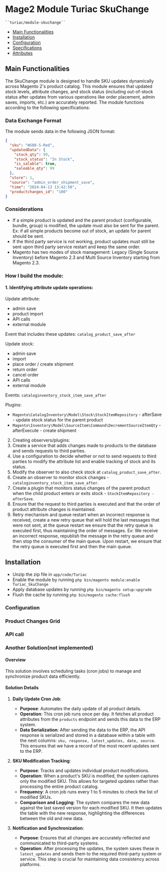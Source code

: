 # Mage2 Module Turiac SkuChange

    ``turiac/module-skuchange``

 - [Main Functionalities](#markdown-header-main-functionalities)
 - [Installation](#markdown-header-installation)
 - [Configuration](#markdown-header-configuration)
 - [Specifications](#markdown-header-specifications)
 - [Attributes](#markdown-header-attributes)


## Main Functionalities
The SkuChange module is designed to handle SKU updates dynamically across Magento 2's product catalog. This module ensures that updated stock levels, attribute changes, and stock status (including out-of-stock status after updates from various operations like order placement, admin saves, imports, etc.) are accurately reported. The module functions according to the following specifications:

### Data Exchange Format
The module sends data in the following JSON format:
```json
{
  "sku": "WS08-S-Red",
  "updatedData": {
    "stock_qty": 99,
    "stock_status": "In Stock",
    "is_salable": true,
    "saleable_qty": 99
  },
  "store": 1,
  "source": "admin_order_shipment_save",
  "time": "2024-04-13 13:42:50",
  "productchanges_id": "100"
}
```

### Considerations
- If a simple product is updated and the parent product (configurable, bundle, group) is modified, the update must also be sent for the parent. Ex: if all simple products become out of stock, an update for parent should be sent.
- If the third party service is not working, product updates must still be sent upon third party service restart and keep the same order.
- Magento has two modes of stock management: Legacy (Single Source Inventory) before Magento 2.3 and Multi Source Inventory starting from Magento 2.3.


### How I build the module:

#### 1. Identifying attribute update operations:

Update attribute:
- admin save
- product import
- API calls
- external module

Event that includes these updates: `catalog_product_save_after`

Update stock:
- admin save
- import
- place order / create shipment
- return order
- cancel order
- API calls
- external module

Events:
`cataloginventory_stock_item_save_after`

Plugins:
- `Magento\CatalogInventory\Model\Stock\StockItemRepository` - afterSave - update stock status for the parent product
- `Magento\Inventory\Model\SourceItem\Command\DecrementSourceItemQty` - afterExecute - create shipment

2. Creating observers/plugins:
3. Create a service that adds changes made to products to the database and sends requests to third parties.
4. Use a configuration to decide whether or not to send requests to third parties to modify the attribute list and enable tracking of stock and its status.
5. Modify the observer to also check stock at `catalog_product_save_after`.
6. Create an observer to monitor stock changes - `cataloginventory_stock_item_save_after`.
7. Create a plugin that monitors status changes of the parent product when the child product enters or exits stock - `StockItemRepository - afterSave`.
8. Ensure that the request to third parties is executed and that the order of product attribute changes is maintained.
9. Retry mechanism and queue restart when an incorrect response is received, create a new retry queue that will hold the last messages that were not sent, at the queue restart we ensure that the retry queue is executed first, thus maintaining the order of messages. Ex: We receive an incorrect response, republish the message in the retry queue and then stop the consumer of the main queue. Upon restart, we ensure that the retry queue is executed first and then the main queue.

## Installation

 - Unzip the zip file in `app/code/Turiac`
 - Enable the module by running `php bin/magento module:enable Turiac_SkuChange`
 - Apply database updates by running `php bin/magento setup:upgrade`
 - Flush the cache by running `php bin/magento cache:flush`

### Configuration



### Product Changes Grid



### API call


### Another Solution(not implemented)

#### Overview
This solution involves scheduling tasks (cron jobs) to manage and synchronize product data efficiently.

#### Solution Details

1. **Daily Update Cron Job**:
	- **Purpose**: Automates the daily update of all product details.
	- **Operation**: This cron job runs once per day. It fetches all product attributes from the `products` endpoint and sends this data to the ERP system.
	- **Data Serialization**: After sending the data to the ERP, the API response is serialized and stored in a database within a table with the next columns: `sku, response, latest_updates, date, source`. This ensures that we have a record of the most recent updates sent to the ERP.

2. **SKU Modification Tracking**:
	- **Purpose**: Tracks and updates individual product modifications.
	- **Operation**: When a product's SKU is modified, the system captures only the modified SKU. This allows for targeted updates rather than processing the entire product catalog.
	- **Frequency**: A cron job runs every 1 to 5 minutes to check the list of modified SKUs.
	- **Comparison and Logging**: The system compares the new data against the last saved version for each modified SKU. It then updates the table with the new response, highlighting the differences between the old and new data.

3. **Notification and Synchronization**:
	- **Purpose**: Ensures that all changes are accurately reflected and communicated to third-party systems.
	- **Operation**: After processing the updates, the system saves these in `latest_updates` and sends them to the required third-party system or service. This step is crucial for maintaining data consistency across platforms.





